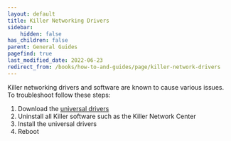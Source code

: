 ```yaml
---
layout: default
title: Killer Networking Drivers
sidebar:
    hidden: false
has_children: false
parent: General Guides
pagefind: true
last_modified_date: 2022-06-23
redirect_from: /books/how-to-and-guides/page/killer-network-drivers
---
```



Killer networking drivers and software are known to cause various issues. To troubleshoot follow these steps:

1. Download the [universal drivers](https://www.intel.com/content/www/us/en/support/articles/000059060/wireless.html)
2. Uninstall all Killer software such as the Killer Network Center
3. Install the universal drivers
4. Reboot
